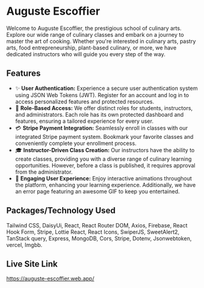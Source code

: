 # Auguste Escoffier

Welcome to Auguste Escoffier, the prestigious school of culinary arts. Explore our wide range of culinary classes and embark on a journey to master the art of cooking. Whether you're interested in culinary arts, pastry arts, food entrepreneurship, plant-based culinary, or more, we have dedicated instructors who will guide you every step of the way.

## Features

- ✨ **User Authentication:** Experience a secure user authentication system using JSON Web Tokens (JWT). Register for an account and log in to access personalized features and protected resources.
- 👥 **Role-Based Access:** We offer distinct roles for students, instructors, and administrators. Each role has its own protected dashboard and features, ensuring a tailored experience for every user.
- 💳 **Stripe Payment Integration:** Seamlessly enroll in classes with our integrated Stripe payment system. Bookmark your favorite classes and conveniently complete your enrollment process.
- 🎓 **Instructor-Driven Class Creation:** Our instructors have the ability to create classes, providing you with a diverse range of culinary learning opportunities. However, before a class is published, it requires approval from the administrator.
- 🎉 **Engaging User Experience:** Enjoy interactive animations throughout the platform, enhancing your learning experience. Additionally, we have an error page featuring an awesome GIF to keep you entertained.

## Packages/Technology Used

Tailwind CSS, DaisyUi, React, React Router DOM, Axios, Firebase, React Hook Form, Stripe, Lottie React, React Icons, SwiperJS, SweetAlert2, TanStack query, Express, MongoDB, Cors, Stripe, Dotenv, Jsonwebtoken, vercel, Imgbb.

## Live Site Link

https://auguste-escoffier.web.app/
